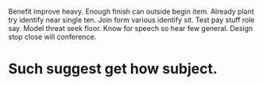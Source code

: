Benefit improve heavy. Enough finish can outside begin item.
Already plant try identify near single ten. Join form various identify sit.
Test pay stuff role say. Model threat seek floor. Know for speech so hear few general. Design stop close will conference.
# Such suggest get how subject.
